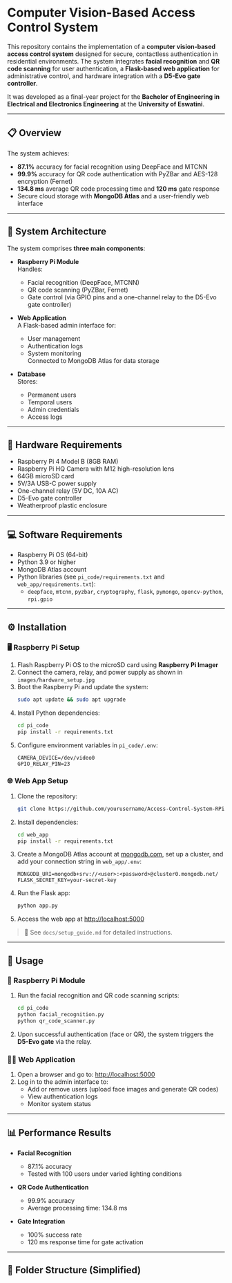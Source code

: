 # Computer Vision-Based Access Control System

This repository contains the implementation of a **computer vision-based access control system** designed for secure, contactless authentication in residential environments. The system integrates **facial recognition** and **QR code scanning** for user authentication, a **Flask-based web application** for administrative control, and hardware integration with a **D5-Evo gate controller**.

It was developed as a final-year project for the **Bachelor of Engineering in Electrical and Electronics Engineering** at the **University of Eswatini**.

---

## 📋 Overview

The system achieves:

- **87.1%** accuracy for facial recognition using DeepFace and MTCNN  
- **99.9%** accuracy for QR code authentication with PyZBar and AES-128 encryption (Fernet)  
- **134.8 ms** average QR code processing time and **120 ms** gate response  
- Secure cloud storage with **MongoDB Atlas** and a user-friendly web interface  

---

## 🧠 System Architecture

The system comprises **three main components**:

- **Raspberry Pi Module**  
  Handles:
  - Facial recognition (DeepFace, MTCNN)
  - QR code scanning (PyZBar, Fernet)
  - Gate control (via GPIO pins and a one-channel relay to the D5-Evo gate controller)

- **Web Application**  
  A Flask-based admin interface for:
  - User management
  - Authentication logs
  - System monitoring  
  Connected to MongoDB Atlas for data storage

- **Database**  
  Stores:
  - Permanent users  
  - Temporal users  
  - Admin credentials  
  - Access logs  

---

## 🔌 Hardware Requirements

- Raspberry Pi 4 Model B (8GB RAM)  
- Raspberry Pi HQ Camera with M12 high-resolution lens  
- 64GB microSD card  
- 5V/3A USB-C power supply  
- One-channel relay (5V DC, 10A AC)  
- D5-Evo gate controller  
- Weatherproof plastic enclosure  

---

## 💻 Software Requirements

- Raspberry Pi OS (64-bit)  
- Python 3.9 or higher  
- MongoDB Atlas account  
- Python libraries (see `pi_code/requirements.txt` and `web_app/requirements.txt`):  
  - `deepface`, `mtcnn`, `pyzbar`, `cryptography`, `flask`, `pymongo`, `opencv-python`, `rpi.gpio`

---

## ⚙️ Installation

### 🖥 Raspberry Pi Setup

1. Flash Raspberry Pi OS to the microSD card using **Raspberry Pi Imager**  
2. Connect the camera, relay, and power supply as shown in `images/hardware_setup.jpg`  
3. Boot the Raspberry Pi and update the system:
    ```bash
    sudo apt update && sudo apt upgrade
    ```
4. Install Python dependencies:
    ```bash
    cd pi_code
    pip install -r requirements.txt
    ```
5. Configure environment variables in `pi_code/.env`:
    ```env
    CAMERA_DEVICE=/dev/video0
    GPIO_RELAY_PIN=23
    ```

### 🌐 Web App Setup

1. Clone the repository:
    ```bash
    git clone https://github.com/yourusername/Access-Control-System-RPi.git
    ```
2. Install dependencies:
    ```bash
    cd web_app
    pip install -r requirements.txt
    ```
3. Create a MongoDB Atlas account at [mongodb.com](https://mongodb.com), set up a cluster, and add your connection string in `web_app/.env`:
    ```env
    MONGODB_URI=mongodb+srv://<user>:<password>@cluster0.mongodb.net/
    FLASK_SECRET_KEY=your-secret-key
    ```
4. Run the Flask app:
    ```bash
    python app.py
    ```
5. Access the web app at [http://localhost:5000](http://localhost:5000)

> 📄 See `docs/setup_guide.md` for detailed instructions.

---

## 🚀 Usage

### 🎥 Raspberry Pi Module

1. Run the facial recognition and QR code scanning scripts:
    ```bash
    cd pi_code
    python facial_recognition.py
    python qr_code_scanner.py
    ```
2. Upon successful authentication (face or QR), the system triggers the **D5-Evo gate** via the relay.

### 🧑‍💼 Web Application

1. Open a browser and go to: [http://localhost:5000](http://localhost:5000)  
2. Log in to the admin interface to:
   - Add or remove users (upload face images and generate QR codes)
   - View authentication logs
   - Monitor system status

---

## 📊 Performance Results

- **Facial Recognition**  
  - 87.1% accuracy  
  - Tested with 100 users under varied lighting conditions  

- **QR Code Authentication**  
  - 99.9% accuracy  
  - Average processing time: 134.8 ms  

- **Gate Integration**  
  - 100% success rate  
  - 120 ms response time for gate activation  

---

## 📁 Folder Structure (Simplified)


